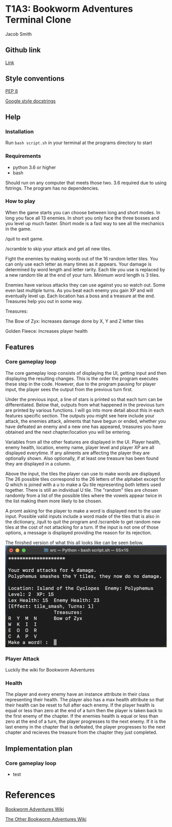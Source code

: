 # T1A3: Bookworm Adventures Terminal Clone

Jacob Smith

## Github link

[Link](https://github.com/intameli/T1A3)

## Style conventions

[PEP 8](https://peps.python.org/pep-0008/)

[Google style docstrings](https://google.github.io/styleguide/pyguide.html)

## Help

### Installation

Run `bash script.sh` in your terminal at the programs directory to start

### Requirements

- python 3.6 or higher
- bash

Should run on any computer that meets those two. 3.6 required due to using fstrings. The program has no dependencies.

### How to play

When the game starts you can choose between long and short modes. In long you face all 13 enemies. In short you only face the three bosses and you level up much faster. Short mode is a fast way to see all the mechanics in the game.

/quit to exit game.

/scramble to skip your attack and get all new tiles.

Fight the enemies by making words out of the 16 random letter tiles. You can only use each letter as many times as it appears. Your damage is determined by word length and letter rarity. Each tile you use is replaced by a new random tile at the end of your turn. Minimum word length is 3 tiles.

Enemies have various attacks they can use against you so watch out. Some even last multiple turns. As you beat each enemy you gain XP and will eventually level up. Each location has a boss and a treasure at the end. Treasures help you out in some way.

Treasures:

The Bow of Zyx: Increases damage done by X, Y and Z letter tiles

Golden Fleece: Increases player health

## Features

### Core gameplay loop

The core gameplay loop consists of displaying the UI, getting input and then displaying the resulting changes. This is the order the program executes these step in the code. However, due to the program pausing for player input, the player sees the output from the previous turn first.

Under the previous input, a line of stars is printed so that each turn can be differentiated. Below that, outputs from what happened in the previous turn are printed by various functions. I will go into more detail about this in each features specific section. The outputs you might see here include your attack, the enemies attack, ailments that have begun or ended, whether you have defeated an enemy and a new one has appeared, treasures you have obtained and the next chapter/location you will be entering.

Variables from all the other features are displayed in the UI. Player health, enemy health, location, enemy name, player level and player XP are all displayed everytime. If any ailments are affecting the player they are optionally shown. Also optionally, if at least one treasure has been found they are displayed in a column.

Above the input, the tiles the player can use to make words are displayed. The 26 possible tiles correspond to the 26 letters of the alphabet except for Q which is joined with a u to make a Qu tile representing both letters used together. There is still an individual U tile. The "random" tiles are chosen randomly from a list of the possible tiles where the vowels appear twice in the list making them more likely to be chosen.

A promt asking for the player to make a word is displayed next to the user input. Possible valid inputs include a word made of the tiles that is also in the dictionary, /quit to quit the program and /scramble to get random new tiles at the cost of not attacking for a turn. If the input is not one of those options, a message is displayed providing the reason for its rejection.

The finished version of what this all looks like can be seen below.
![UI](docs/UI.png)

### Player Attack

Luckily the wiki for Bookworm Adventures

### Health

The player and every enemy have an instance attribute in their class representing their health. The player also has a max health attribute so that their health can be reset to full after each enemy. If the player health is equal or less than zero at the end of a turn then the player is taken back to the first enemy of the chapter. If the enemies health is equal or less than zero at the end of a turn, the player progresses to the next enemy. If it is the last enemy in the chapter that is defeated, the player progresses to the next chapter and recieves the treasure from the chapter they just completed.

## Implementation plan

### Core gameplay loop

- test

# References

[Bookworm Adventures Wiki](https://bookwormadvs.fandom.com/wiki/Bookworm_Adventures_Wikia)

[The Other Bookworm Adventures Wiki](https://bookwormadventures.fandom.com/wiki/Bookworm_Adventures)

